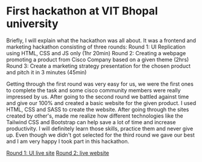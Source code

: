 # First hackathon at VIT Bhopal university

Briefly, I will explain what the hackathon was all about. It was a frontend and marketing hackathon consisting of three rounds:
Round 1: UI Replication using HTML, CSS and JS only (1hr 20min)
Round 2: Creating a webpage promoting a product from Cisco Company based on a given theme (2hrs)
Round 3: Create a marketing strategy presentation for the chosen product and pitch it in 3 minutes (45min)

Getting through the first round was very easy for us, we were the first ones to complete the task and some cisco community members were really impressed by us.
After going to the second round we battled against time and give our 100% and created a basic website for the given product.
I used HTML, CSS and SASS to create the website. After going through the sites created by other's, made me realize how different technologies like the Tailwind CSS and Bootstrap can help save a lot of time and increase productivity. I will definitely learn those skills, practice them and never give up.
Even though we didn't got selected for the third round we gave our best and I am very happy I took part in this hackathon.

[Round 1: UI live site](https://codex-round-2-tejasav-khandelwal.netlify.app/)
[Round 2: live website](https://codex-round-2-tejasav-khandelwal.netlify.app/)
